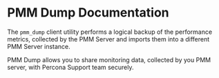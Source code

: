 # PMM Dump Documentation

The `pmm_dump` client utility performs a logical backup of the performance metrics, collected by the PMM Server and imports them into a different PMM Server instance.

PMM Dump allows you to share monitoring data, collected by you PMM server, with Percona Support team securely.


